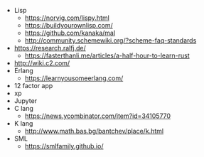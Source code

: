 * Lisp
  * https://norvig.com/lispy.html
  * https://buildyourownlisp.com/
  * https://github.com/kanaka/mal
  * http://community.schemewiki.org/?scheme-faq-standards
* https://research.ralfj.de/
  * https://fasterthanli.me/articles/a-half-hour-to-learn-rust
* http://wiki.c2.com/
* Erlang
  * https://learnyousomeerlang.com/
* 12 factor app
* xp
* Jupyter
* C lang
  * https://news.ycombinator.com/item?id=34105770
* K lang
  * http://www.math.bas.bg/bantchev/place/k.html
* SML
  * https://smlfamily.github.io/
